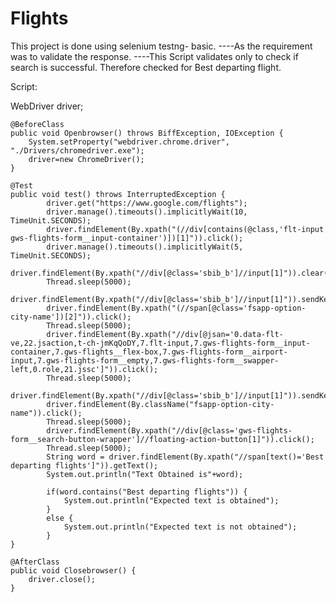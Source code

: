 # Flights
This project is done using selenium testng- basic.
----As the requirement was to validate the response.
----This Script validates only to check if search is successful. Therefore checked for Best departing flight.

Script:


WebDriver driver;
	
	@BeforeClass
	public void Openbrowser() throws BiffException, IOException {
		System.setProperty("webdriver.chrome.driver", "./Drivers/chromedriver.exe");
		driver=new ChromeDriver();
	}

	@Test
	public void test() throws InterruptedException {
			driver.get("https://www.google.com/flights");
			driver.manage().timeouts().implicitlyWait(10, TimeUnit.SECONDS);
			driver.findElement(By.xpath("(//div[contains(@class,'flt-input gws-flights-form__input-container')])[1]")).click();
			driver.manage().timeouts().implicitlyWait(5, TimeUnit.SECONDS);
			driver.findElement(By.xpath("//div[@class='sbib_b']//input[1]")).clear();
			Thread.sleep(5000);
			driver.findElement(By.xpath("//div[@class='sbib_b']//input[1]")).sendKeys("Toronto");
			driver.findElement(By.xpath("(//span[@class='fsapp-option-city-name'])[2]")).click();
			Thread.sleep(5000);
			driver.findElement(By.xpath("//div[@jsan='0.data-flt-ve,22.jsaction,t-ch-jmKqQoDY,7.flt-input,7.gws-flights-form__input-container,7.gws-flights__flex-box,7.gws-flights-form__airport-input,7.gws-flights-form__empty,7.gws-flights-form__swapper-left,0.role,21.jssc']")).click();
			Thread.sleep(5000);
			driver.findElement(By.xpath("//div[@class='sbib_b']//input[1]")).sendKeys("LHR");
			driver.findElement(By.className("fsapp-option-city-name")).click();
			Thread.sleep(5000);
			driver.findElement(By.xpath("//div[@class='gws-flights-form__search-button-wrapper']//floating-action-button[1]")).click();
			Thread.sleep(5000);
			String word = driver.findElement(By.xpath("//span[text()='Best departing flights']")).getText();
			System.out.println("Text Obtained is"+word);
			
			if(word.contains("Best departing flights")) {
				System.out.println("Expected text is obtained");
			}
			else {
				System.out.println("Expected text is not obtained");
			}
	}
	
	@AfterClass
	public void Closebrowser() {
		driver.close();
	}
  
  
